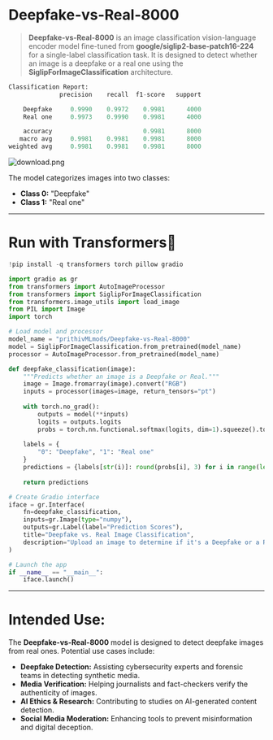 # **Deepfake-vs-Real-8000**  

> **Deepfake-vs-Real-8000** is an image classification vision-language encoder model fine-tuned from **google/siglip2-base-patch16-224** for a single-label classification task. It is designed to detect whether an image is a deepfake or a real one using the **SiglipForImageClassification** architecture.  


```py
Classification Report:
              precision    recall  f1-score   support

    Deepfake     0.9990    0.9972    0.9981      4000
    Real one     0.9973    0.9990    0.9981      4000

    accuracy                         0.9981      8000
   macro avg     0.9981    0.9981    0.9981      8000
weighted avg     0.9981    0.9981    0.9981      8000
```

![download.png](https://cdn-uploads.huggingface.co/production/uploads/65bb837dbfb878f46c77de4c/MqyYUuGb-gZDsCtusIQOr.png)

The model categorizes images into two classes:  
- **Class 0:** "Deepfake"  
- **Class 1:** "Real one"  

---

# **Run with Transformers🤗**  

```python
!pip install -q transformers torch pillow gradio
```  

```python
import gradio as gr
from transformers import AutoImageProcessor
from transformers import SiglipForImageClassification
from transformers.image_utils import load_image
from PIL import Image
import torch

# Load model and processor
model_name = "prithivMLmods/Deepfake-vs-Real-8000"
model = SiglipForImageClassification.from_pretrained(model_name)
processor = AutoImageProcessor.from_pretrained(model_name)

def deepfake_classification(image):
    """Predicts whether an image is a Deepfake or Real."""
    image = Image.fromarray(image).convert("RGB")
    inputs = processor(images=image, return_tensors="pt")
    
    with torch.no_grad():
        outputs = model(**inputs)
        logits = outputs.logits
        probs = torch.nn.functional.softmax(logits, dim=1).squeeze().tolist()
    
    labels = {
        "0": "Deepfake", "1": "Real one"
    }
    predictions = {labels[str(i)]: round(probs[i], 3) for i in range(len(probs))}
    
    return predictions

# Create Gradio interface
iface = gr.Interface(
    fn=deepfake_classification,
    inputs=gr.Image(type="numpy"),
    outputs=gr.Label(label="Prediction Scores"),
    title="Deepfake vs. Real Image Classification",
    description="Upload an image to determine if it's a Deepfake or a Real one."
)

# Launch the app
if __name__ == "__main__":
    iface.launch()
```

---

# **Intended Use:**  

The **Deepfake-vs-Real-8000** model is designed to detect deepfake images from real ones. Potential use cases include:  

- **Deepfake Detection:** Assisting cybersecurity experts and forensic teams in detecting synthetic media.  
- **Media Verification:** Helping journalists and fact-checkers verify the authenticity of images.  
- **AI Ethics & Research:** Contributing to studies on AI-generated content detection.  
- **Social Media Moderation:** Enhancing tools to prevent misinformation and digital deception.
